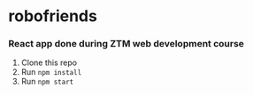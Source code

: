 # robofriends
  
### React app done during ZTM web development course

1. Clone this repo
2. Run `npm install`
3. Run `npm start`
